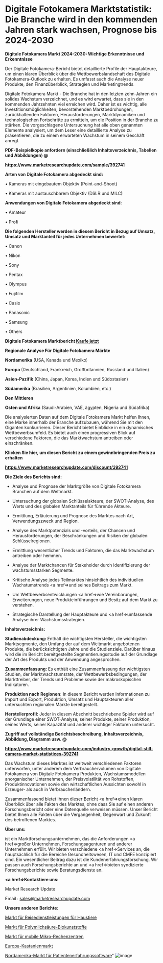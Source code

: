 # Digitale Fotokamera Marktstatistik: Die Branche wird in den kommenden Jahren stark wachsen, Prognose bis 2024-2030

<strong>Digitale Fotokamera Markt 2024-2030: Wichtige Erkenntnisse und Erkenntnisse</strong>

Der Digitale Fotokamera-Bericht bietet detaillierte Profile der Hauptakteure, um einen klaren Überblick über die Wettbewerbslandschaft des Digitale Fotokamera-Outlook zu erhalten. Es umfasst auch die Analyse neuer Produkte, den Finanzüberblick, Strategien und Marketingtrends.

Digitale Fotokamera Markt - Die Branche hat in den letzten zehn Jahren ein solides Wachstum verzeichnet, und es wird erwartet, dass sie in den kommenden Jahrzehnten viel erreichen wird. Daher ist es wichtig, alle Investitionsmöglichkeiten, bevorstehenden Marktbedrohungen, zurückhaltenden Faktoren, Herausforderungen, Marktdynamiken und technologischen Fortschritte zu ermitteln, um die Position in der Branche zu stärken. Die vorgeschlagene Untersuchung hat alle oben genannten Elemente analysiert, um dem Leser eine detaillierte Analyse zu präsentieren, die zu einem erwarteten Wachstum in seinem Geschäft anregt.



<strong><b>PDF-Beispielkopie anfordern (einschließlich Inhaltsverzeichnis, Tabellen und Abbildungen) @ </b></strong>

<strong><a href=https://www.marketresearchupdate.com/sample/392741>

<strong>https://www.marketresearchupdate.com/sample/392741</u></a></strong></strong>



<strong>Arten von Digitale Fotokamera abgedeckt sind:</strong>

• Kameras mit eingebautem Objektiv (Point-and-Shoot)

• Kameras mit austauschbarem Objektiv (DSLR und MILC)



<strong>Anwendungen von Digitale Fotokamera abgedeckt sind:</strong>

• Amateur

• Profi



<strong>Die folgenden Hersteller werden in diesem Bericht in Bezug auf Umsatz, Umsatz und Marktanteil für jedes Unternehmen bewertet:</strong>

• Canon

• Nikon

• Sony

• Pentax

• Olympus

• Fujifilm

• Casio

• Panasonic

• Samsung

• Others



<strong>Digitale Fotokamera Marktbericht <a href=https://www.marketresearchupdate.com/buynow/392741>Kaufe jetzt</a></strong>



<strong>Regionale Analyse Für Digitale Fotokamera Märkte</strong>



<strong>Nordamerika</strong> (USA, Kanada und Mexiko)



<strong>Europa</strong> (Deutschland, Frankreich, Großbritannien, Russland und Italien)



<strong>Asien-Pazifik</strong> (China, Japan, Korea, Indien und Südostasien)



<strong>Südamerika</strong> (Brasilien, Argentinien, Kolumbien, etc.)



<strong>Den Mittleren</strong> 

<strong>Osten und Afrika</strong> (Saudi-Arabien, VAE, ägypten, Nigeria und Südafrika)

Die analysierten Daten auf dem Digitale Fotokamera Markt helfen Ihnen, eine Marke innerhalb der Branche aufzubauen, während Sie mit den Giganten konkurrieren. Dieser Bericht bietet Einblicke in ein dynamisches Wettbewerbsumfeld. Es bietet auch einen progressiven Blick auf verschiedene Faktoren, die das Marktwachstum antreiben oder einschränken.



<strong>Klicken Sie hier, um diesen Bericht zu einem gewinnbringenden Preis zu erhalten
</strong>

<strong><a href=https://www.marketresearchupdate.com/discount/392741>https://www.marketresearchupdate.com/discount/392741</b></u></strong></a>



<strong>Die Ziele des Berichts sind:</strong>

- Analyse und Prognose der Marktgröße von Digitale Fotokamera Branchen auf dem Weltmarkt.

- Untersuchung der globalen Schlüsselakteure, der SWOT-Analyse, des Werts und des globalen Marktanteils für führende Akteure.

- Ermittlung, Erläuterung und Prognose des Marktes nach Art, Verwendungszweck und Region.

- Analyse des Marktpotenzials und -vorteils, der Chancen und Herausforderungen, der Beschränkungen und Risiken der globalen Schlüsselregionen.

- Ermittlung wesentlicher Trends und Faktoren, die das Marktwachstum antreiben oder hemmen.

- Analyse der Marktchancen für Stakeholder durch Identifizierung der wachstumsstarken Segmente.

- Kritische Analyse jedes Teilmarktes hinsichtlich des individuellen Wachstumstrends <a href=>und</a> seines Beitrags zum Markt.

- Um Wettbewerbsentwicklungen <a href=>wie</a> Vereinbarungen, Erweiterungen, neue Produkteinführungen und Besitz auf dem Markt zu verstehen.

- Strategische Darstellung der Hauptakteure und <a href=>umfas</a>sende Analyse ihrer Wachstumsstrategien.



<strong>Inhaltsverzeichnis:</strong>



<strong>Studienabdeckung:</strong> Enthält die wichtigsten Hersteller, die wichtigsten Marktsegmente, den Umfang der auf dem Weltmarkt angebotenen Produkte, die berücksichtigten Jahre und die Studienziele. Darüber hinaus wird die im Bericht bereitgestellte Segmentierungsstudie auf der Grundlage der Art des Produkts und der Anwendung angesprochen.



<strong>Zusammenfassung:</strong> Es enthält eine Zusammenfassung der wichtigsten Studien, der Marktwachstumsrate, der Wettbewerbsbedingungen, der Markttreiber, der Trends und Probleme sowie der makroskopischen Indikatoren.



<strong>Produktion nach Regionen:</strong> In diesem Bericht werden Informationen zu Import und Export, Produktion, Umsatz und Hauptakteuren aller untersuchten regionalen Märkte bereitgestellt.



<strong>Herstellerprofil:</strong> Jeder in diesem Abschnitt beschriebene Spieler wird auf der Grundlage einer SWOT-Analyse, seiner Produkte, seiner Produktion, seines Werts, seiner Kapazität und anderer wichtiger Faktoren untersucht.



<strong><b>Zugriff auf vollständige Berichtsbeschreibung, Inhaltsverzeichnis, Abbildung, Diagramm usw. @ </b></strong>

<strong><a href=https://www.marketresearchupdate.com/industry-growth/digital-still-camera-market-statistices-392741>https://www.marketresearchupdate.com/industry-growth/digital-still-camera-market-statistices-392741</a></strong>

Das Wachstum dieses Marktes ist weltweit verschiedenen Faktoren unterworfen, unter anderem dem Verbrauchervolumen von Digitale Fotokamera von Digitale Fotokamera Produkten, Wachstumsmodellen anorganischer Unternehmen, der Preisvolatilität von Rohstoffen, Produktinnovationen sowie den wirtschaftlichen Aussichten sowohl in Erzeuger- als auch in Verbraucherländern.

Zusammenfassend bietet Ihnen dieser Bericht <a href=>einen</a> klaren Überblick über alle Fakten des Marktes, ohne dass Sie auf einen anderen Forschungsbericht oder eine Datenquelle verweisen müssen. Unser Bericht bietet Ihnen alle Fakten über die Vergangenheit, Gegenwart und Zukunft des betroffenen Marktes.



<strong>Über uns:</strong>

 ist ein Marktforschungsunternehmen, das die Anforderungen <a href=>großer</a> Unternehmen, Forschungsagenturen und anderer Unternehmen erfüllt. Wir bieten verschiedene <a href=>Services</a> an, die hauptsächlich für die Bereiche Gesundheitswesen, IT und CMFE konzipiert sind. Ein wesentlicher Beitrag dazu ist die Kundenerfahrungsforschung. Wir passen auch Forschungsberichte an und <a href=>bieten</a> syndizierte Forschungsberichte sowie Beratungsdienste an.



<strong><a href=>Kontaktiere uns:</a></strong>

Market Research Update

Email : sales@marketresearchupdate.com



<strong>Unsere anderen Berichte:</strong>

<a href=https://www.linkedin.com/pulse/pet-travel-services-market-future-scope-demands>Markt für Reisedienstleistungen für Haustiere</a>

<a href=https://www.linkedin.com/pulse/polylactic-acid-bioplastic-market-size-share-outlook-growth>Markt für Polymilchsäure-Biokunststoffe</a>

<a href=https://www.linkedin.com/pulse/micro-mobile-data-center-market-outlooks-2023>Markt für mobile Mikro-Rechenzentren</a>

<a href=https://www.linkedin.com/pulse/europe-chestnuts-market-growth-possibilities>Europa-Kastanienmarkt</a>

<a href=https://www.linkedin.com/pulse/north-america-patient-experience-software-market-1xhuf/>Nordamerika-Markt für Patientenerfahrungssoftware</a>"
![image](https://github.com/Gayatrikarjule/Market-Analysis-360/assets/97346546/4de246ec-c2b7-40c5-83a5-d25404806214)

